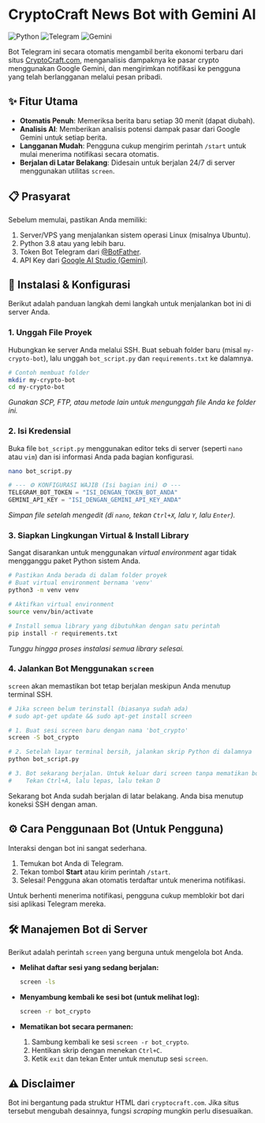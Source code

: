 # CryptoCraft News Bot with Gemini AI

![Python](https://img.shields.io/badge/Python-3776AB?style=for-the-badge&logo=python&logoColor=white)
![Telegram](https://img.shields.io/badge/Telegram-26A5E4?style=for-the-badge&logo=telegram&logoColor=white)
![Gemini](https://img.shields.io/badge/Gemini_AI-8E77F0?style=for-the-badge&logo=google-gemini&logoColor=white)

Bot Telegram ini secara otomatis mengambil berita ekonomi terbaru dari situs [CryptoCraft.com](https://www.cryptocraft.com/calendar), menganalisis dampaknya ke pasar crypto menggunakan Google Gemini, dan mengirimkan notifikasi ke pengguna yang telah berlangganan melalui pesan pribadi.

## ✨ Fitur Utama

-   **Otomatis Penuh**: Memeriksa berita baru setiap 30 menit (dapat diubah).
-   **Analisis AI**: Memberikan analisis potensi dampak pasar dari Google Gemini untuk setiap berita.
-   **Langganan Mudah**: Pengguna cukup mengirim perintah `/start` untuk mulai menerima notifikasi secara otomatis.
-   **Berjalan di Latar Belakang**: Didesain untuk berjalan 24/7 di server menggunakan utilitas `screen`.

## 📋 Prasyarat

Sebelum memulai, pastikan Anda memiliki:
1.  Server/VPS yang menjalankan sistem operasi Linux (misalnya Ubuntu).
2.  Python 3.8 atau yang lebih baru.
3.  Token Bot Telegram dari [@BotFather](https://t.me/BotFather).
4.  API Key dari [Google AI Studio (Gemini)](https://aistudio.google.com/app/apikey).

## 🚀 Instalasi & Konfigurasi

Berikut adalah panduan langkah demi langkah untuk menjalankan bot ini di server Anda.

### 1. Unggah File Proyek
Hubungkan ke server Anda melalui SSH. Buat sebuah folder baru (misal `my-crypto-bot`), lalu unggah `bot_script.py` dan `requirements.txt` ke dalamnya.

```bash
# Contoh membuat folder
mkdir my-crypto-bot
cd my-crypto-bot
```
*Gunakan SCP, FTP, atau metode lain untuk mengunggah file Anda ke folder ini.*

### 2. Isi Kredensial
Buka file `bot_script.py` menggunakan editor teks di server (seperti `nano` atau `vim`) dan isi informasi Anda pada bagian konfigurasi.
```bash
nano bot_script.py
```
```python
# --- ⚙️ KONFIGURASI WAJIB (Isi bagian ini) ⚙️ ---
TELEGRAM_BOT_TOKEN = "ISI_DENGAN_TOKEN_BOT_ANDA" 
GEMINI_API_KEY = "ISI_DENGAN_GEMINI_API_KEY_ANDA" 
```
*Simpan file setelah mengedit (di `nano`, tekan `Ctrl+X`, lalu `Y`, lalu `Enter`).*

### 3. Siapkan Lingkungan Virtual & Install Library
Sangat disarankan untuk menggunakan *virtual environment* agar tidak mengganggu paket Python sistem Anda.

```bash
# Pastikan Anda berada di dalam folder proyek
# Buat virtual environment bernama 'venv'
python3 -m venv venv

# Aktifkan virtual environment
source venv/bin/activate

# Install semua library yang dibutuhkan dengan satu perintah
pip install -r requirements.txt
```
*Tunggu hingga proses instalasi semua library selesai.*

### 4. Jalankan Bot Menggunakan `screen`
`screen` akan memastikan bot tetap berjalan meskipun Anda menutup terminal SSH.

```bash
# Jika screen belum terinstall (biasanya sudah ada)
# sudo apt-get update && sudo apt-get install screen

# 1. Buat sesi screen baru dengan nama 'bot_crypto'
screen -S bot_crypto

# 2. Setelah layar terminal bersih, jalankan skrip Python di dalamnya
python bot_script.py

# 3. Bot sekarang berjalan. Untuk keluar dari screen tanpa mematikan bot:
#    Tekan Ctrl+A, lalu lepas, lalu tekan D
```
Sekarang bot Anda sudah berjalan di latar belakang. Anda bisa menutup koneksi SSH dengan aman.

## ⚙️ Cara Penggunaan Bot (Untuk Pengguna)
Interaksi dengan bot ini sangat sederhana.
1.  Temukan bot Anda di Telegram.
2.  Tekan tombol **Start** atau kirim perintah `/start`.
3.  Selesai! Pengguna akan otomatis terdaftar untuk menerima notifikasi.

Untuk berhenti menerima notifikasi, pengguna cukup memblokir bot dari sisi aplikasi Telegram mereka.

## 🛠️ Manajemen Bot di Server

Berikut adalah perintah `screen` yang berguna untuk mengelola bot Anda.

-   **Melihat daftar sesi yang sedang berjalan:**
    ```bash
    screen -ls
    ```

-   **Menyambung kembali ke sesi bot (untuk melihat log):**
    ```bash
    screen -r bot_crypto
    ```

-   **Mematikan bot secara permanen:**
    1.  Sambung kembali ke sesi `screen -r bot_crypto`.
    2.  Hentikan skrip dengan menekan `Ctrl+C`.
    3.  Ketik `exit` dan tekan Enter untuk menutup sesi `screen`.

## ⚠️ Disclaimer
Bot ini bergantung pada struktur HTML dari `cryptocraft.com`. Jika situs tersebut mengubah desainnya, fungsi _scraping_ mungkin perlu disesuaikan.
